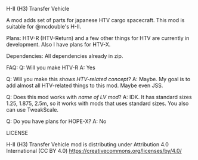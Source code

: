 H-II (H3) Transfer Vehicle


A mod adds set of parts for japanese HTV cargo spacecraft. This mod is suitable for @mcdouble's H-II.


Plans:
HTV-R (HTV-Return) and a few other things for HTV are currently in development. Also I have plans for HTV-X.


Dependencies:
All dependencies already in zip.


FAQ:
Q: Will you make HTV-R
A: Yes


Q: Will you make this *shows HTV-related concept*?
A: Maybe. My goal is to add almost all HTV-related things to this mod. Maybe even JSS.


Q: Does this mod works with *name of LV mod*?
A: IDK. It has standard sizes 1.25, 1.875, 2.5m, so it works with mods that uses standard sizes. You also can use TweakScale.


Q: Do you have plans for HOPE-X?
A: No


LICENSE

H-II (H3) Transfer Vehicle mod is distributing under Attribution 4.0 International (CC BY 4.0) https://creativecommons.org/licenses/by/4.0/
